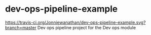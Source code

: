 # dev-ops-pipeline-example
https://travis-ci.org/Jonniewanathan/dev-ops-pipeline-example.svg?branch=master
Dev ops pipeline project for the Dev ops module
